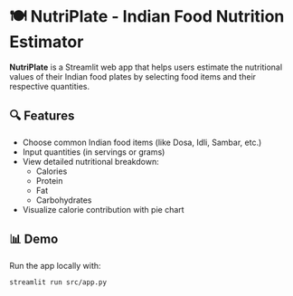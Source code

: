 # 🍽️ NutriPlate - Indian Food Nutrition Estimator

**NutriPlate** is a Streamlit web app that helps users estimate the nutritional values of their Indian food plates by selecting food items and their respective quantities.

## 🔍 Features

- Choose common Indian food items (like Dosa, Idli, Sambar, etc.)
- Input quantities (in servings or grams)
- View detailed nutritional breakdown:
  - Calories
  - Protein
  - Fat
  - Carbohydrates
- Visualize calorie contribution with pie chart

## 📊 Demo

Run the app locally with:

```bash
streamlit run src/app.py
